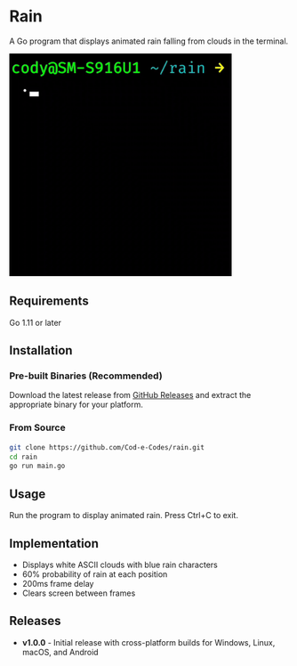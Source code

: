 # Rain

A Go program that displays animated rain falling from clouds in the terminal.

<img src="rain-demo.gif" width="400" alt="Rain Demo">

## Requirements

Go 1.11 or later

## Installation

### Pre-built Binaries (Recommended)
Download the latest release from [GitHub Releases](https://github.com/Cod-e-Codes/rain/releases/latest) and extract the appropriate binary for your platform.

### From Source
```bash
git clone https://github.com/Cod-e-Codes/rain.git
cd rain
go run main.go
```

## Usage

Run the program to display animated rain. Press Ctrl+C to exit.

## Implementation

- Displays white ASCII clouds with blue rain characters
- 60% probability of rain at each position
- 200ms frame delay
- Clears screen between frames

## Releases

- **v1.0.0** - Initial release with cross-platform builds for Windows, Linux, macOS, and Android
